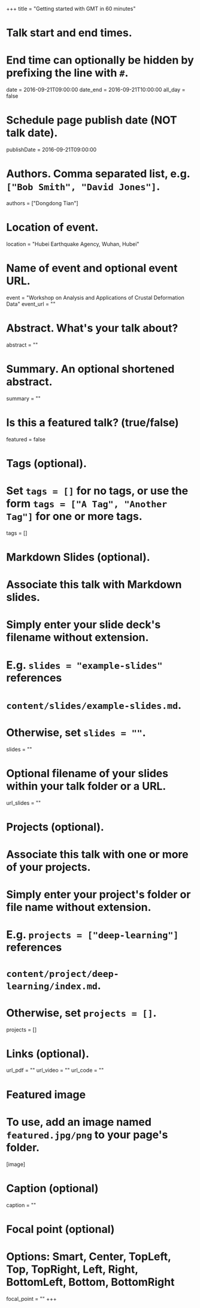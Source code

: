 +++
title = "Getting started with GMT in 60 minutes"

# Talk start and end times.
#   End time can optionally be hidden by prefixing the line with `#`.
date = 2016-09-21T09:00:00
date_end = 2016-09-21T10:00:00
all_day = false

# Schedule page publish date (NOT talk date).
publishDate = 2016-09-21T09:00:00

# Authors. Comma separated list, e.g. `["Bob Smith", "David Jones"]`.
authors = ["Dongdong Tian"]

# Location of event.
location = "Hubei Earthquake Agency, Wuhan, Hubei"

# Name of event and optional event URL.
event = "Workshop on Analysis and Applications of Crustal Deformation Data"
event_url = ""

# Abstract. What's your talk about?
abstract = ""

# Summary. An optional shortened abstract.
summary = ""

# Is this a featured talk? (true/false)
featured = false

# Tags (optional).
#   Set `tags = []` for no tags, or use the form `tags = ["A Tag", "Another Tag"]` for one or more tags.
tags = []

# Markdown Slides (optional).
#   Associate this talk with Markdown slides.
#   Simply enter your slide deck's filename without extension.
#   E.g. `slides = "example-slides"` references
#   `content/slides/example-slides.md`.
#   Otherwise, set `slides = ""`.
slides = ""

# Optional filename of your slides within your talk folder or a URL.
url_slides = ""

# Projects (optional).
#   Associate this talk with one or more of your projects.
#   Simply enter your project's folder or file name without extension.
#   E.g. `projects = ["deep-learning"]` references
#   `content/project/deep-learning/index.md`.
#   Otherwise, set `projects = []`.
projects = []

# Links (optional).
url_pdf = ""
url_video = ""
url_code = ""

# Featured image
# To use, add an image named `featured.jpg/png` to your page's folder.
[image]
  # Caption (optional)
  caption = ""

  # Focal point (optional)
  # Options: Smart, Center, TopLeft, Top, TopRight, Left, Right, BottomLeft, Bottom, BottomRight
  focal_point = ""
+++
